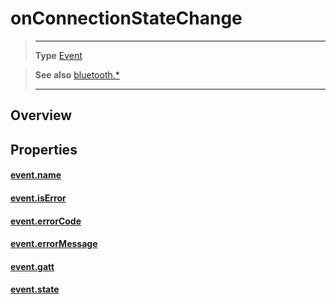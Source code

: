 # onConnectionStateChange

> --------------------- ------------------------------------------------------------------------------------------
> __Type__              [Event](https://docs.coronalabs.com/api/type/Event.html)


> __See also__          [bluetooth.*](/plugin/bluetooth/index.md)
> --------------------- ------------------------------------------------------------------------------------------

## Overview

## Properties

#### [event.name](/plugin/bluetooth/type/Gatt/event/onConnectionStateChange/name.md)

#### [event.isError](/plugin/bluetooth/type/Gatt/event/onConnectionStateChange/isError.md)

#### [event.errorCode](/plugin/bluetooth/type/Gatt/event/onConnectionStateChange/errorCode.md)

#### [event.errorMessage](/plugin/bluetooth/type/Gatt/event/onConnectionStateChange/errorMessage.md)

#### [event.gatt](/plugin/bluetooth/type/Gatt/event/onConnectionStateChange/gatt.md)

#### [event.state](/plugin/bluetooth/type/Gatt/event/onConnectionStateChange/state.md)